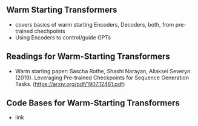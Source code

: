 ## Warm Starting Transformers

* covers basics of warm starting Encoders, Decoders, both, from pre-trained chechpoints
* Using Encoders to control/guide GPTs

## Readings for Warm-Starting Transformers

* Warm starting paper: Sascha Rothe, Shashi Narayan, Aliaksei Severyn. (2019). Leveraging Pre-trained Checkpoints for Sequence Generation Tasks. (https://arxiv.org/pdf/1907.12461.pdf)

## Code Bases for Warm-Starting Transformers

* link 
